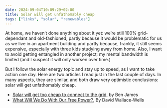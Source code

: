 ```yaml
---
date: 2024-09-04T10:09:29+02:00
title: Solar will get unfathomably cheap
tags: ["links", "solar", "renewables"]
---
```

At home, we haven’t done anything about it yet: we’re still 100% grid-dependant and old-fashioned, partly because it would be problematic for us as we live in an apartment building and partly because, frankly, it still seems expensive, especially with three kids studying away from home. Also, I want to avoid getting entangled in another project; my mental bandwidth is limited (and I suspect it will only worsen over time.)

But I follow the solar energy topic and stay up to speed, as I want to take action one day. Here are two articles I read just in the last couple of days. In many aspects, they are similar, and both draw very optimistic conclusions: solar will get unfathomably cheap.

- [Solar will get too cheap to connect to the grid](https://climate.benjames.io/solar-will-get-too-cheap-to-connect-to-the-power-grid/), by Ben James
- [What Will We Do With Our Free Power?](https://archive.is/4OtEA), By David Wallace-Wells